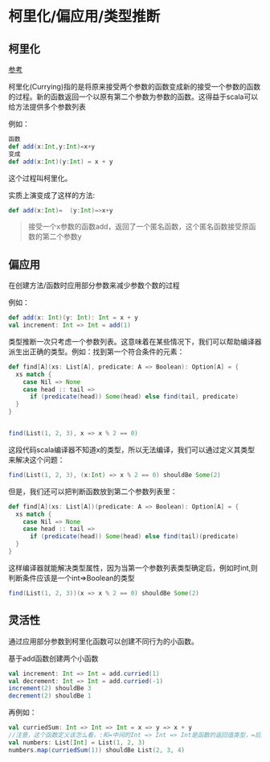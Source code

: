# 柯里化/偏应用/类型推断

## 柯里化

[参考](https://www.baeldung.com/scala/currying)

柯里化(Currying)指的是将原来接受两个参数的函数变成新的接受一个参数的函数的过程。新的函数返回一个以原有第二个参数为参数的函数。这得益于scala可以给方法提供多个参数列表

例如：

```scala
函数
def add(x:Int,y:Int)=x+y
变成
def add(x:Int)(y:Int) = x + y
```

这个过程叫柯里化。

实质上演变成了这样的方法:

```scala
def add(x:Int)=  (y:Int)=>x+y
```

> 接受一个x参数的函数add，返回了一个匿名函数，这个匿名函数接受原函数的第二个参数y

## 偏应用

在创建方法/函数时应用部分参数来减少参数个数的过程

例如： 

```scala
def add(x: Int)(y: Int): Int = x + y
val increment: Int => Int = add(1)
```



类型推断一次只考虑一个参数列表。这意味着在某些情况下，我们可以帮助编译器派生出正确的类型。例如：找到第一个符合条件的元素：

```scala
def find[A](xs: List[A], predicate: A => Boolean): Option[A] = {
  xs match {
    case Nil => None
    case head :: tail =>
      if (predicate(head)) Some(head) else find(tail, predicate)
  }
}


find(List(1, 2, 3), x => x % 2 == 0)
```

这段代码scala编译器不知道x的类型，所以无法编译，我们可以通过定义其类型来解决这个问题：

```scala
find(List(1, 2, 3), (x:Int) => x % 2 == 0) shouldBe Some(2)
```

但是，我们还可以把判断函数放到第二个参数列表里：

```scala
def find[A](xs: List[A])(predicate: A => Boolean): Option[A] = {
  xs match {
    case Nil => None
    case head :: tail =>
      if (predicate(head)) Some(head) else find(tail)(predicate)
  }
}
```

这样编译器就能解决类型属性，因为当第一个参数列表类型确定后，例如时int,则判断条件应该是一个int=>Boolean的类型

```scala
find(List(1, 2, 3))(x => x % 2 == 0) shouldBe Some(2)
```



## 灵活性

通过应用部分参数到柯里化函数可以创建不同行为的小函数。

基于add函数创建两个小函数

```scala
val increment: Int => Int = add.curried(1)
val decrement: Int => Int = add.curried(-1)
increment(2) shouldBe 3
decrement(2) shouldBe 1
```

再例如：

```scala
val curriedSum: Int => Int => Int = x => y => x + y
//注意，这个函数定义该怎么看，:和=中间的Int => Int => Int是函数的返回值类型，=后面的是方法体
val numbers: List[Int] = List(1, 2, 3)
numbers.map(curriedSum(1)) shouldBe List(2, 3, 4)
```

